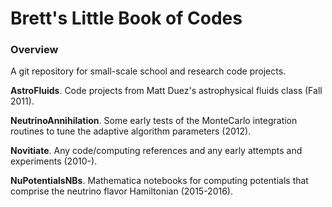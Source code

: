 # Brett's Little Book of Codes

### Overview
A git repository for small-scale school and research code projects.

__AstroFluids__.
Code projects from Matt Duez's astrophysical fluids class (Fall 2011).

__NeutrinoAnnihilation__.
Some early tests of the MonteCarlo integration routines to tune the adaptive
algorithm parameters (2012).

__Novitiate__.
Any code/computing references and any early attempts and experiments
(2010-).

__NuPotentialsNBs__.
Mathematica notebooks for computing potentials that comprise the neutrino
flavor Hamiltonian (2015-2016).

